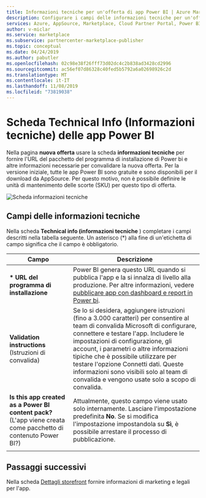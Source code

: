 ```yaml
---
title: Informazioni tecniche per un'offerta di app Power BI | Azure Marketplace
description: Configurare i campi delle informazioni tecniche per un'offerta di app Power BI per Microsoft AppSource Marketplace.
services: Azure, AppSource, Marketplace, Cloud Partner Portal, Power BI
author: v-miclar
ms.service: marketplace
ms.subservice: partnercenter-marketplace-publisher
ms.topic: conceptual
ms.date: 04/24/2019
ms.author: pabutler
ms.openlocfilehash: 02c98e38f26fff73d02dc4c2b838ad3428cd2996
ms.sourcegitcommit: ac56ef07d86328c40fed5b5792a6a02698926c2d
ms.translationtype: MT
ms.contentlocale: it-IT
ms.lasthandoff: 11/08/2019
ms.locfileid: "73819038"
---
```

# <a name="power-bi-apps-technical-info-tab"></a>Scheda Technical Info (Informazioni tecniche) delle app Power BI

Nella pagina **nuova offerta** usare la scheda **informazioni tecniche** per fornire l'URL del pacchetto del programma di installazione di Power bi e altre informazioni necessarie per convalidare la nuova offerta.  Per la versione iniziale, tutte le app Power BI sono gratuite e sono disponibili per il download da AppSource. Per questo motivo, non è possibile definire le unità di mantenimento delle scorte (SKU) per questo tipo di offerta.

![Scheda informazioni tecniche](./media/technical-info-tab.png)


## <a name="technical-info-fields"></a>Campi delle informazioni tecniche 

Nella scheda **Technical info (informazioni tecniche** ) completare i campi descritti nella tabella seguente. Un asterisco (*) alla fine di un'etichetta di campo significa che il campo è obbligatorio.

|        Campo          |  Descrizione                                                                 |
|    ---------------    |  ----------------------------------------------------------------------------|
| **\* URL del programma di installazione**     | Power BI genera questo URL quando si pubblica l'app e la si innalza di livello alla produzione.  Per altre informazioni, vedere [pubblicare app con dashboard e report in Power bi](https://docs.microsoft.com/power-bi/service-create-distribute-apps).  |
|  **Validation instructions** (Istruzioni di convalida)  |  Se lo si desidera, aggiungere istruzioni (fino a 3.000 caratteri) per consentire al team di convalida Microsoft di configurare, connettere e testare l'app. Includere le impostazioni di configurazione, gli account, i parametri o altre informazioni tipiche che è possibile utilizzare per testare l'opzione Connetti dati. Queste informazioni sono visibili solo al team di convalida e vengono usate solo a scopo di convalida.  |
| **Is this app created as a Power BI content pack?** (L'app viene creata come pacchetto di contenuto Power BI?) | Attualmente, questo campo viene usato solo internamente. Lasciare l'impostazione predefinita **No**. Se si modifica l'impostazione impostandola su **Sì**, è possibile arrestare il processo di pubblicazione.  |  
|  |  |


## <a name="next-steps"></a>Passaggi successivi

Nella scheda [Dettagli storefront](./cpp-storefront-details-tab.md) fornire informazioni di marketing e legali per l'app.

